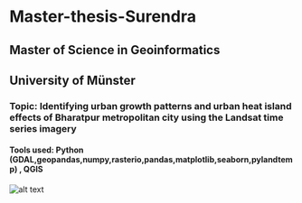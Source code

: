 # Master-thesis-Surendra
## Master of Science in Geoinformatics 
## University of Münster

### Topic: Identifying urban growth patterns and urban heat island effects of Bharatpur metropolitan city using the Landsat time series imagery

#### Tools used: Python (GDAL,geopandas,numpy,rasterio,pandas,matplotlib,seaborn,pylandtemp) , QGIS

![alt text](https://github.com/shiwakotisurendra/Master-thesis-Surendra/blob/master/thesis-1.gif)
